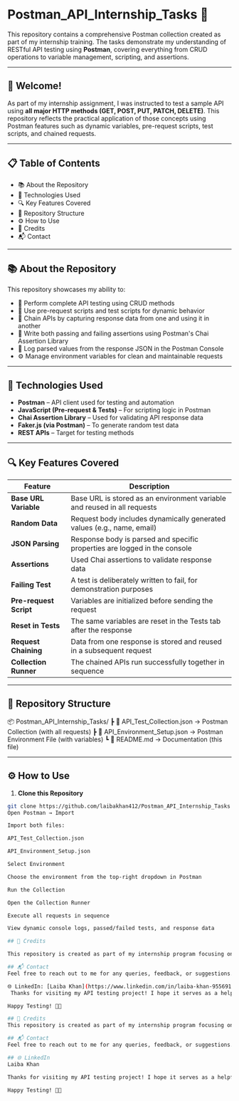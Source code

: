 # Postman_API_Internship_Tasks 🚀

This repository contains a comprehensive Postman collection created as part of my internship training. The tasks demonstrate my understanding of RESTful API testing using **Postman**, covering everything from CRUD operations to variable management, scripting, and assertions.

---

## 🌟 Welcome!
As part of my internship assignment, I was instructed to test a sample API using **all major HTTP methods (GET, POST, PUT, PATCH, DELETE)**. This repository reflects the practical application of those concepts using Postman features such as dynamic variables, pre-request scripts, test scripts, and chained requests.

---

## 📋 Table of Contents
- 📚 About the Repository  
- 🧪 Technologies Used  
- 🔍 Key Features Covered  
- 📁 Repository Structure  
- ⚙️ How to Use  
- 🤝 Credits  
- 📬 Contact  

---

## 📚 About the Repository
This repository showcases my ability to:
- 🔁 Perform complete API testing using CRUD methods
- 🧠 Use pre-request scripts and test scripts for dynamic behavior
- 🔗 Chain APIs by capturing response data from one and using it in another
- 🧪 Write both passing and failing assertions using Postman's Chai Assertion Library
- 🎯 Log parsed values from the response JSON in the Postman Console
- ⚙️ Manage environment variables for clean and maintainable requests

---

## 🧪 Technologies Used
- **Postman** – API client used for testing and automation  
- **JavaScript (Pre-request & Tests)** – For scripting logic in Postman  
- **Chai Assertion Library** – Used for validating API response data  
- **Faker.js (via Postman)** – To generate random test data  
- **REST APIs** – Target for testing methods  

---

## 🔍 Key Features Covered

| Feature | Description |
|--------|-------------|
| **Base URL Variable** | Base URL is stored as an environment variable and reused in all requests |
| **Random Data** | Request body includes dynamically generated values (e.g., name, email) |
| **JSON Parsing** | Response body is parsed and specific properties are logged in the console |
| **Assertions** | Used Chai assertions to validate response data |
| **Failing Test** | A test is deliberately written to fail, for demonstration purposes |
| **Pre-request Script** | Variables are initialized before sending the request |
| **Reset in Tests** | The same variables are reset in the Tests tab after the response |
| **Request Chaining** | Data from one response is stored and reused in a subsequent request |
| **Collection Runner** | The chained APIs run successfully together in sequence |

---

## 📁 Repository Structure

📦 Postman_API_Internship_Tasks/
┣ 📄 API_Test_Collection.json → Postman Collection (with all requests)
┣ 📄 API_Environment_Setup.json → Postman Environment File (with variables)
┗ 📄 README.md → Documentation (this file)



---

## ⚙️ How to Use

1. **Clone this Repository**
```bash
git clone https://github.com/laibakhan412/Postman_API_Internship_Tasks
Open Postman → Import

Import both files:

API_Test_Collection.json

API_Environment_Setup.json

Select Environment

Choose the environment from the top-right dropdown in Postman

Run the Collection

Open the Collection Runner

Execute all requests in sequence

View dynamic console logs, passed/failed tests, and response data

## 🤝 Credits

This repository is created as part of my internship program focusing on practical API Testing with Postman. I thank my mentors for guiding me through advanced features like scripting, chaining, and dynamic variable management.

## 📬 Contact
Feel free to reach out to me for any queries, feedback, or suggestions. Let’s connect and collaborate!

🌐 LinkedIn: [Laiba Khan](https://www.linkedin.com/in/laiba-khan-955691264/)
 Thanks for visiting my API testing project! I hope it serves as a helpful reference for Postman learners and API testers alike. 💡😊

Happy Testing! 🧪✨

## 🤝 Credits
This repository is created as part of my internship program focusing on practical API Testing with Postman. I thank my mentors for guiding me through advanced features like scripting, chaining, and dynamic variable management.

## 📬 Contact
Feel free to reach out to me for any queries, feedback, or suggestions. Let’s connect and collaborate!

## 🌐 LinkedIn
Laiba Khan

Thanks for visiting my API testing project! I hope it serves as a helpful reference for Postman learners and API testers alike. 💡😊

Happy Testing! 🧪✨
